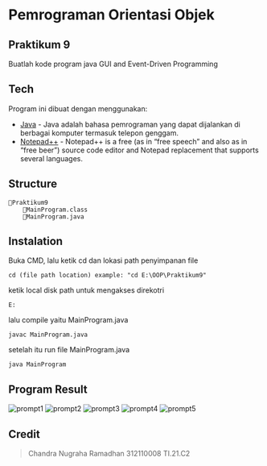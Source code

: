 # Pemrograman Orientasi Objek
## Praktikum 9
Buatlah kode program java GUI and Event-Driven Programming


## Tech
Program ini dibuat dengan menggunakan:
- [Java](https://www.java.com/) - Java adalah bahasa pemrograman yang dapat dijalankan di berbagai komputer termasuk telepon genggam.
- [Notepad++](https://notepad-plus-plus.org/) - Notepad++ is a free (as in “free speech” and also as in “free beer”) source code editor and Notepad replacement that supports several languages.

## Structure
```
📁Praktikum9
    📄MainProgram.class
    📄MainProgram.java
```

## Instalation
Buka CMD, lalu ketik cd dan lokasi path penyimpanan file
```
cd (file path location) example: "cd E:\OOP\Praktikum9"
```
ketik local disk path untuk mengakses direkotri
```
E:
```
lalu compile yaitu MainProgram.java
```
javac MainProgram.java
```
setelah itu run file MainProgram.java
```
java MainProgram
```
## Program Result

![prompt1](https://user-images.githubusercontent.com/116129101/209417060-88ad50e1-c2d4-47ef-9172-81c7cefa4121.png)
![prompt2](https://user-images.githubusercontent.com/116129101/209417061-1ca74f46-1963-419e-9c53-49b512df75d7.png)
![prompt3](https://user-images.githubusercontent.com/116129101/209417063-c72bbeb6-f147-4136-a2ea-c6d6f557550b.png)
![prompt4](https://user-images.githubusercontent.com/116129101/209417065-d2c4c5a1-a5a0-4106-b5da-b73978e0feee.png)
![prompt5](https://user-images.githubusercontent.com/116129101/209417066-23ebae09-064a-4ee8-9f40-e0bfe8c9e530.png)

## Credit
> Chandra Nugraha Ramadhan
> 312110008
> TI.21.C2
